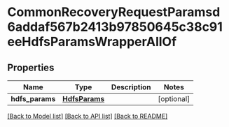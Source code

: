 # CommonRecoveryRequestParamsd6addaf567b2413b97850645c38c91eeHdfsParamsWrapperAllOf


## Properties
Name | Type | Description | Notes
------------ | ------------- | ------------- | -------------
**hdfs_params** | [**HdfsParams**](HdfsParams.md) |  | [optional] 

[[Back to Model list]](../README.md#documentation-for-models) [[Back to API list]](../README.md#documentation-for-api-endpoints) [[Back to README]](../README.md)


